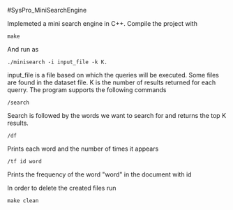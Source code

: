 #SysPro_MiniSearchEngine

Implemeted a mini search engine in C++. Compile the project with
```
make
```

And run as
```
./minisearch -i input_file -k K.
```

input_file is a file based on which the queries will be executed. Some files are found in the dataset file. K is the number of results returned for each querry. The program supports the following commands

```
/search
```

Search is followed by the words we want to search for and returns the top K results.

```
/df
```

Prints each word and the number of times it appears

```
/tf id word
```

Prints the frequency of the word "word" in the document with id

In order to delete the created files run
```
make clean
```
